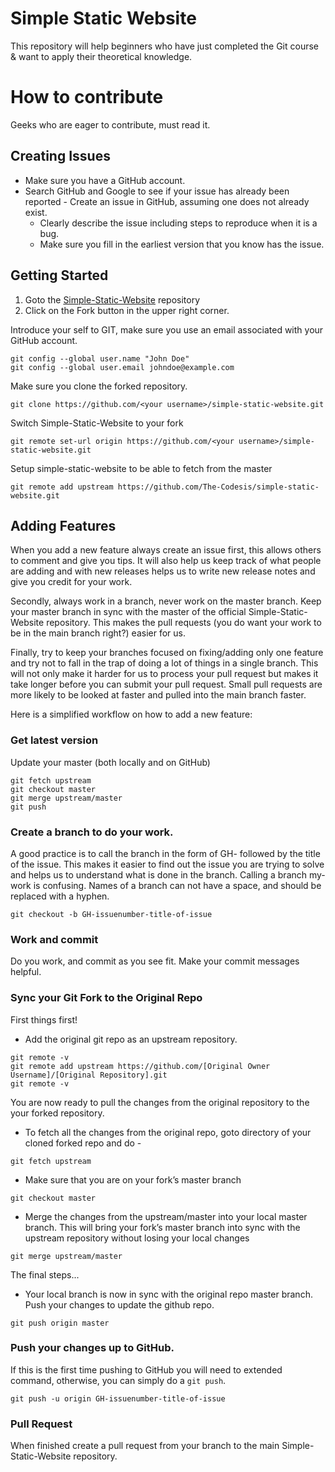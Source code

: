 # Simple Static Website
This repository will help beginners who have just completed the Git course &amp; want to apply their theoretical knowledge.

# How to contribute
Geeks who are eager to contribute, must read it. 

## Creating Issues

- Make sure you have a GitHub account.
- Search GitHub and Google to see if your issue has already been reported
        - Create an issue in GitHub, assuming one does not already exist.
	- Clearly describe the issue including steps to reproduce when it is a bug.
	- Make sure you fill in the earliest version that you know has the issue.

## Getting Started

1. Goto the [Simple-Static-Website](https://github.com/The-Codesis/simple-static-website/) repository
2. Click on the Fork button in the upper right corner.

Introduce your self to GIT, make sure you use an email associated with your GitHub account.
```
git config --global user.name "John Doe"
git config --global user.email johndoe@example.com
```

Make sure you clone the forked repository.
```
git clone https://github.com/<your username>/simple-static-website.git
```

Switch Simple-Static-Website to your fork
```
git remote set-url origin https://github.com/<your username>/simple-static-website.git
```

Setup simple-static-website to be able to fetch from the master
```
git remote add upstream https://github.com/The-Codesis/simple-static-website.git
```

## Adding Features

When you add a new feature always create an issue first, this allows others to comment and give you tips. It will also help us keep track of what people are adding and with new releases helps us to write new release notes and give you credit for your work.

Secondly, always work in a branch, never work on the master branch. Keep your master branch in sync with the master of the official Simple-Static-Website repository. This makes the pull requests (you do want your work to be in the main branch right?) easier for us.

Finally, try to keep your branches focused on fixing/adding only one feature and try not to fall in the trap of doing a lot of things in a single branch. This will not only make it harder for us to process your pull request but makes it take longer before you can submit your pull request. Small pull requests are more likely to be looked at faster and pulled into the main branch faster.

Here is a simplified workflow on how to add a new feature:

### Get latest version

Update your master (both locally and on GitHub)

```
git fetch upstream
git checkout master
git merge upstream/master
git push
```

### Create a branch to do your work.

A good practice is to call the branch in the form of GH-<issue-number> followed by the title of the issue. This makes it easier to find out the issue you are trying to solve and helps us to understand what is done in the branch. Calling a branch my-work is confusing. Names of a branch can not have a space, and should be replaced with a hyphen.

```
git checkout -b GH-issuenumber-title-of-issue
```

### Work and commit

Do you work, and commit as you see fit. Make your commit messages helpful.

### Sync your Git Fork to the Original Repo

First things first!

* Add the original git repo as an upstream repository.

```
git remote -v
git remote add upstream https://github.com/[Original Owner Username]/[Original Repository].git
git remote -v
```
You are now ready to pull the changes from the original repository to the your forked repository.

* To fetch all the changes from the original repo, goto directory of your cloned forked repo and do -

```
git fetch upstream
```

* Make sure that you are on your fork’s master branch

```
git checkout master
```
* Merge the changes from the upstream/master into your local master branch. This will bring your fork’s master branch into sync with the upstream repository without losing your local changes
```
git merge upstream/master
```
The final steps...
* Your local branch is now in sync with the original repo master branch. Push your changes to update the github repo.

```
git push origin master
```


### Push your changes up to GitHub.

If this is the first time pushing to GitHub you will need to extended command, otherwise, you can simply do a `git push`.

```
git push -u origin GH-issuenumber-title-of-issue
```

### Pull Request

 When finished create a pull request from your branch to the main Simple-Static-Website repository.
